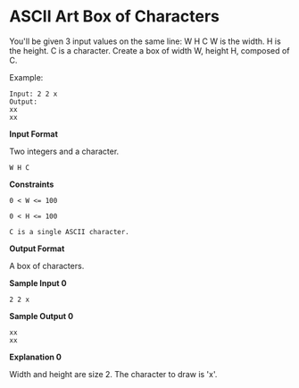 # ASCII Art Box of Characters

You'll be given 3 input values on the same line: W H C W is the width. H is the height. C is a character. Create a box of width W, height H, composed of C.

Example:

```
Input: 2 2 x
Output:
xx
xx
```

**Input Format**

Two integers and a character.

`W H C`

**Constraints**

`0 < W <= 100`

`0 < H <= 100`

`C is a single ASCII character.`

**Output Format**

A box of characters.

**Sample Input 0**

```
2 2 x
```

**Sample Output 0**

```
xx
xx
```

**Explanation 0**

Width and height are size 2. The character to draw is 'x'.


